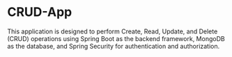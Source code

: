 # CRUD-App
This application is designed to perform Create, Read, Update, and Delete (CRUD) operations using Spring Boot as the backend framework, MongoDB as the database, and Spring Security for authentication and authorization.
